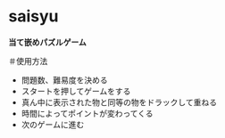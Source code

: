 # saisyu

**当て嵌めパズルゲーム**

 ＃使用方法
 - 問題数、難易度を決める
 - スタートを押してゲームをする
 - 真ん中に表示された物と同等の物をドラックして重ねる
 - 時間によってポイントが変わってくる
 - 次のゲームに進む
